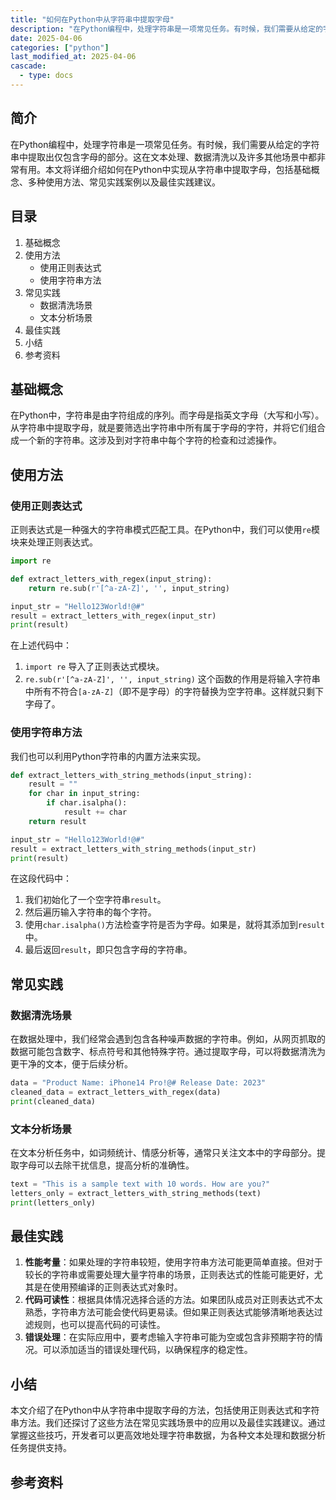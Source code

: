 ```yaml
---
title: "如何在Python中从字符串中提取字母"
description: "在Python编程中，处理字符串是一项常见任务。有时候，我们需要从给定的字符串中提取出仅包含字母的部分。这在文本处理、数据清洗以及许多其他场景中都非常有用。本文将详细介绍如何在Python中实现从字符串中提取字母，包括基础概念、多种使用方法、常见实践案例以及最佳实践建议。"
date: 2025-04-06
categories: ["python"]
last_modified_at: 2025-04-06
cascade:
  - type: docs
---
```



## 简介
在Python编程中，处理字符串是一项常见任务。有时候，我们需要从给定的字符串中提取出仅包含字母的部分。这在文本处理、数据清洗以及许多其他场景中都非常有用。本文将详细介绍如何在Python中实现从字符串中提取字母，包括基础概念、多种使用方法、常见实践案例以及最佳实践建议。

<!-- more -->
## 目录
1. 基础概念
2. 使用方法
    - 使用正则表达式
    - 使用字符串方法
3. 常见实践
    - 数据清洗场景
    - 文本分析场景
4. 最佳实践
5. 小结
6. 参考资料

## 基础概念
在Python中，字符串是由字符组成的序列。而字母是指英文字母（大写和小写）。从字符串中提取字母，就是要筛选出字符串中所有属于字母的字符，并将它们组合成一个新的字符串。这涉及到对字符串中每个字符的检查和过滤操作。

## 使用方法

### 使用正则表达式
正则表达式是一种强大的字符串模式匹配工具。在Python中，我们可以使用`re`模块来处理正则表达式。

```python
import re

def extract_letters_with_regex(input_string):
    return re.sub(r'[^a-zA-Z]', '', input_string)

input_str = "Hello123World!@#"
result = extract_letters_with_regex(input_str)
print(result)  
```

在上述代码中：
1. `import re` 导入了正则表达式模块。
2. `re.sub(r'[^a-zA-Z]', '', input_string)` 这个函数的作用是将输入字符串中所有不符合`[a-zA-Z]`（即不是字母）的字符替换为空字符串。这样就只剩下字母了。

### 使用字符串方法
我们也可以利用Python字符串的内置方法来实现。

```python
def extract_letters_with_string_methods(input_string):
    result = ""
    for char in input_string:
        if char.isalpha():
            result += char
    return result

input_str = "Hello123World!@#"
result = extract_letters_with_string_methods(input_str)
print(result)  
```

在这段代码中：
1. 我们初始化了一个空字符串`result`。
2. 然后遍历输入字符串的每个字符。
3. 使用`char.isalpha()`方法检查字符是否为字母。如果是，就将其添加到`result`中。
4. 最后返回`result`，即只包含字母的字符串。

## 常见实践

### 数据清洗场景
在数据处理中，我们经常会遇到包含各种噪声数据的字符串。例如，从网页抓取的数据可能包含数字、标点符号和其他特殊字符。通过提取字母，可以将数据清洗为更干净的文本，便于后续分析。

```python
data = "Product Name: iPhone14 Pro!@# Release Date: 2023"
cleaned_data = extract_letters_with_regex(data)
print(cleaned_data)  
```

### 文本分析场景
在文本分析任务中，如词频统计、情感分析等，通常只关注文本中的字母部分。提取字母可以去除干扰信息，提高分析的准确性。

```python
text = "This is a sample text with 10 words. How are you?"
letters_only = extract_letters_with_string_methods(text)
print(letters_only)  
```

## 最佳实践
1. **性能考量**：如果处理的字符串较短，使用字符串方法可能更简单直接。但对于较长的字符串或需要处理大量字符串的场景，正则表达式的性能可能更好，尤其是在使用预编译的正则表达式对象时。
2. **代码可读性**：根据具体情况选择合适的方法。如果团队成员对正则表达式不太熟悉，字符串方法可能会使代码更易读。但如果正则表达式能够清晰地表达过滤规则，也可以提高代码的可读性。
3. **错误处理**：在实际应用中，要考虑输入字符串可能为空或包含非预期字符的情况。可以添加适当的错误处理代码，以确保程序的稳定性。

## 小结
本文介绍了在Python中从字符串中提取字母的方法，包括使用正则表达式和字符串方法。我们还探讨了这些方法在常见实践场景中的应用以及最佳实践建议。通过掌握这些技巧，开发者可以更高效地处理字符串数据，为各种文本处理和数据分析任务提供支持。

## 参考资料